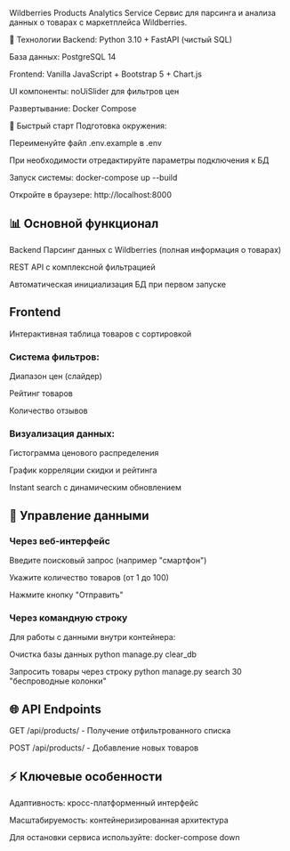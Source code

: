 Wildberries Products Analytics Service
Сервис для парсинга и анализа данных о товарах с маркетплейса Wildberries.

🔧 Технологии
Backend: Python 3.10 + FastAPI (чистый SQL)

База данных: PostgreSQL 14

Frontend: Vanilla JavaScript + Bootstrap 5 + Chart.js

UI компоненты: noUiSlider для фильтров цен

Развертывание: Docker Compose

🚀 Быстрый старт
Подготовка окружения:

Переименуйте файл .env.example в .env

При необходимости отредактируйте параметры подключения к БД

Запуск системы:
docker-compose up --build

Откройте в браузере:
http://localhost:8000

## 📊 Основной функционал
Backend
Парсинг данных с Wildberries (полная информация о товарах)

REST API с комплексной фильтрацией

Автоматическая инициализация БД при первом запуске

## Frontend
Интерактивная таблица товаров с сортировкой

### Система фильтров:

Диапазон цен (слайдер)

Рейтинг товаров

Количество отзывов

### Визуализация данных:

Гистограмма ценового распределения

График корреляции скидки и рейтинга

Instant search с динамическим обновлением

## 🔄 Управление данными
### Через веб-интерфейс
Введите поисковый запрос (например "смартфон")

Укажите количество товаров (от 1 до 100)

Нажмите кнопку "Отправить"

### Через командную строку
Для работы с данными внутри контейнера:

Очистка базы данных
python manage.py clear_db

Запросить товары через строку
python manage.py search 30 "беспроводные колонки"

## 🌐 API Endpoints
GET /api/products/ - Получение отфильтрованного списка

POST /api/products/ - Добавление новых товаров

## ⚡ Ключевые особенности

Адаптивность: кросс-платформенный интерфейс

Масштабируемость: контейнеризированная архитектура

Для остановки сервиса используйте:
docker-compose down
